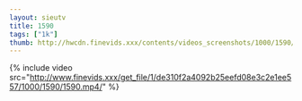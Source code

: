 ```yaml
--- 
layout: sieutv
title: 1590
tags: ["1k"]
thumb: http://hwcdn.finevids.xxx/contents/videos_screenshots/1000/1590/preview.mp4.jpg
---
```

{% include video src="http://www.finevids.xxx/get_file/1/de310f2a4092b25eefd08e3c2e1ee557/1000/1590/1590.mp4/" %} 
